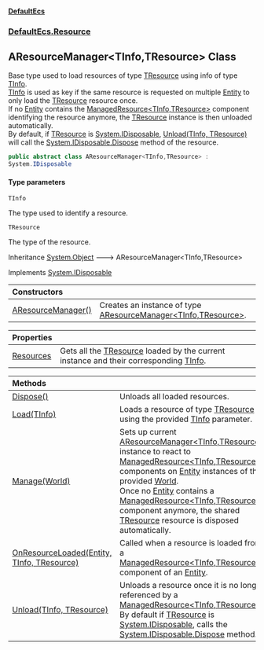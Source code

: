 #### [DefaultEcs](DefaultEcs.md 'DefaultEcs')
### [DefaultEcs.Resource](DefaultEcs.md#DefaultEcs.Resource 'DefaultEcs.Resource')

## AResourceManager<TInfo,TResource> Class

Base type used to load resources of type [TResource](AResourceManager_TInfo,TResource_.md#DefaultEcs.Resource.AResourceManager_TInfo,TResource_.TResource 'DefaultEcs.Resource.AResourceManager<TInfo,TResource>.TResource') using info of type [TInfo](AResourceManager_TInfo,TResource_.md#DefaultEcs.Resource.AResourceManager_TInfo,TResource_.TInfo 'DefaultEcs.Resource.AResourceManager<TInfo,TResource>.TInfo').  
[TInfo](AResourceManager_TInfo,TResource_.md#DefaultEcs.Resource.AResourceManager_TInfo,TResource_.TInfo 'DefaultEcs.Resource.AResourceManager<TInfo,TResource>.TInfo') is used as key if the same resource is requested on multiple [Entity](Entity.md 'DefaultEcs.Entity') to only load the [TResource](AResourceManager_TInfo,TResource_.md#DefaultEcs.Resource.AResourceManager_TInfo,TResource_.TResource 'DefaultEcs.Resource.AResourceManager<TInfo,TResource>.TResource') resource once.  
If no [Entity](Entity.md 'DefaultEcs.Entity') contains the [ManagedResource&lt;TInfo,TResource&gt;](ManagedResource_TInfo,TResource_.md 'DefaultEcs.Resource.ManagedResource<TInfo,TResource>') component identifying the resource anymore, the [TResource](AResourceManager_TInfo,TResource_.md#DefaultEcs.Resource.AResourceManager_TInfo,TResource_.TResource 'DefaultEcs.Resource.AResourceManager<TInfo,TResource>.TResource') instance is then unloaded automatically.  
By default, if [TResource](AResourceManager_TInfo,TResource_.md#DefaultEcs.Resource.AResourceManager_TInfo,TResource_.TResource 'DefaultEcs.Resource.AResourceManager<TInfo,TResource>.TResource') is [System.IDisposable](https://docs.microsoft.com/en-us/dotnet/api/System.IDisposable 'System.IDisposable'), [Unload(TInfo, TResource)](AResourceManager_TInfo,TResource_.Unload(TInfo,TResource).md 'DefaultEcs.Resource.AResourceManager<TInfo,TResource>.Unload(TInfo, TResource)') will call the [System.IDisposable.Dispose](https://docs.microsoft.com/en-us/dotnet/api/System.IDisposable.Dispose 'System.IDisposable.Dispose') method of the resource.

```csharp
public abstract class AResourceManager<TInfo,TResource> :
System.IDisposable
```
#### Type parameters

<a name='DefaultEcs.Resource.AResourceManager_TInfo,TResource_.TInfo'></a>

`TInfo`

The type used to identify a resource.

<a name='DefaultEcs.Resource.AResourceManager_TInfo,TResource_.TResource'></a>

`TResource`

The type of the resource.

Inheritance [System.Object](https://docs.microsoft.com/en-us/dotnet/api/System.Object 'System.Object') &#129106; AResourceManager<TInfo,TResource>

Implements [System.IDisposable](https://docs.microsoft.com/en-us/dotnet/api/System.IDisposable 'System.IDisposable')

| Constructors | |
| :--- | :--- |
| [AResourceManager()](AResourceManager_TInfo,TResource_.AResourceManager().md 'DefaultEcs.Resource.AResourceManager<TInfo,TResource>.AResourceManager()') | Creates an instance of type [AResourceManager&lt;TInfo,TResource&gt;](AResourceManager_TInfo,TResource_.md 'DefaultEcs.Resource.AResourceManager<TInfo,TResource>'). |

| Properties | |
| :--- | :--- |
| [Resources](AResourceManager_TInfo,TResource_.Resources.md 'DefaultEcs.Resource.AResourceManager<TInfo,TResource>.Resources') | Gets all the [TResource](AResourceManager_TInfo,TResource_.md#DefaultEcs.Resource.AResourceManager_TInfo,TResource_.TResource 'DefaultEcs.Resource.AResourceManager<TInfo,TResource>.TResource') loaded by the current instance and their corresponding [TInfo](AResourceManager_TInfo,TResource_.md#DefaultEcs.Resource.AResourceManager_TInfo,TResource_.TInfo 'DefaultEcs.Resource.AResourceManager<TInfo,TResource>.TInfo'). |

| Methods | |
| :--- | :--- |
| [Dispose()](AResourceManager_TInfo,TResource_.Dispose().md 'DefaultEcs.Resource.AResourceManager<TInfo,TResource>.Dispose()') | Unloads all loaded resources. |
| [Load(TInfo)](AResourceManager_TInfo,TResource_.Load(TInfo).md 'DefaultEcs.Resource.AResourceManager<TInfo,TResource>.Load(TInfo)') | Loads a resource of type [TResource](AResourceManager_TInfo,TResource_.md#DefaultEcs.Resource.AResourceManager_TInfo,TResource_.TResource 'DefaultEcs.Resource.AResourceManager<TInfo,TResource>.TResource') using the provided [TInfo](AResourceManager_TInfo,TResource_.md#DefaultEcs.Resource.AResourceManager_TInfo,TResource_.TInfo 'DefaultEcs.Resource.AResourceManager<TInfo,TResource>.TInfo') parameter. |
| [Manage(World)](AResourceManager_TInfo,TResource_.Manage(World).md 'DefaultEcs.Resource.AResourceManager<TInfo,TResource>.Manage(DefaultEcs.World)') | Sets up current [AResourceManager&lt;TInfo,TResource&gt;](AResourceManager_TInfo,TResource_.md 'DefaultEcs.Resource.AResourceManager<TInfo,TResource>') instance to react to [ManagedResource&lt;TInfo,TResource&gt;](ManagedResource_TInfo,TResource_.md 'DefaultEcs.Resource.ManagedResource<TInfo,TResource>') components on [Entity](Entity.md 'DefaultEcs.Entity') instances of the provided [World](World.md 'DefaultEcs.World').<br/>Once no [Entity](Entity.md 'DefaultEcs.Entity') contains a [ManagedResource&lt;TInfo,TResource&gt;](ManagedResource_TInfo,TResource_.md 'DefaultEcs.Resource.ManagedResource<TInfo,TResource>') component anymore, the shared [TResource](AResourceManager_TInfo,TResource_.md#DefaultEcs.Resource.AResourceManager_TInfo,TResource_.TResource 'DefaultEcs.Resource.AResourceManager<TInfo,TResource>.TResource') resource is disposed automatically. |
| [OnResourceLoaded(Entity, TInfo, TResource)](AResourceManager_TInfo,TResource_.OnResourceLoaded(Entity,TInfo,TResource).md 'DefaultEcs.Resource.AResourceManager<TInfo,TResource>.OnResourceLoaded(DefaultEcs.Entity, TInfo, TResource)') | Called when a resource is loaded from a [ManagedResource&lt;TInfo,TResource&gt;](ManagedResource_TInfo,TResource_.md 'DefaultEcs.Resource.ManagedResource<TInfo,TResource>') component of an [Entity](Entity.md 'DefaultEcs.Entity'). |
| [Unload(TInfo, TResource)](AResourceManager_TInfo,TResource_.Unload(TInfo,TResource).md 'DefaultEcs.Resource.AResourceManager<TInfo,TResource>.Unload(TInfo, TResource)') | Unloads a resource once it is no longer referenced by a [ManagedResource&lt;TInfo,TResource&gt;](ManagedResource_TInfo,TResource_.md 'DefaultEcs.Resource.ManagedResource<TInfo,TResource>').<br/>By default if [TResource](AResourceManager_TInfo,TResource_.md#DefaultEcs.Resource.AResourceManager_TInfo,TResource_.TResource 'DefaultEcs.Resource.AResourceManager<TInfo,TResource>.TResource') is [System.IDisposable](https://docs.microsoft.com/en-us/dotnet/api/System.IDisposable 'System.IDisposable'), calls the [System.IDisposable.Dispose](https://docs.microsoft.com/en-us/dotnet/api/System.IDisposable.Dispose 'System.IDisposable.Dispose') method. |
